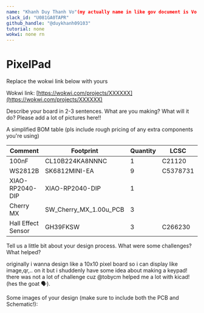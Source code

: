```yaml
---
name: "Khanh Duy Thanh Vo"(my actually name in like gov document is Vo Thanh Khanh Duy because of last name fist name)"
slack_id: "U081GA0TAPR"
github_handle: "@duykhanh09103"
tutorial: none
wokwi: none rn
---
```


# PixelPad

Replace the wokwi link below with yours

Wokwi link: [https://wokwi.com/projects/XXXXXX](https://wokwi.com/projects/XXXXXX)

<!-- Uncomment the line below if you need a soldering iron -->
<!-- ⚠️ I would like to [reason for iron], so I would need a soldering iron. -->

Describe your board in 2-3 sentences. What are you making? What will it do? Please add a lot of pictures here!!

A simplified BOM table
(pls include rough pricing of any extra components you're using)

<!-- Example: -->

| Comment           | Footprint                                      | Quantity | LCSC     | Cost   |
|-------------------|------------------------------------------------|----------|----------|--------|
| 100nF             | CL10B224KA8NNNC                                | 1        | C21120   | 0.0682$|
| WS2812B           | SK6812MINI-EA                                  | 9        | C5378731 |        |
| XIAO-RP2040-DIP   | XIAO-RP2040-DIP                                | 1        |          |        |
| Cherry MX         | SW_Cherry_MX_1.00u_PCB                         | 3        |          | 1.3$ for 3 |
| Hall Effect Sensor| GH39FKSW                                       | 3        | C266230  | $0.1439|



Tell us a little bit about your design process. What were some challenges? What helped?

originally i wanna design like  a 10x10 pixel board so i can display like image,qr,.. on it but i shuddenly have some idea about making  a keypad!
there was not a lot of challenge cuz @tobycm helped me a lot with kicad!(hes the goat 🗣). 

Some images of your design (make sure to include both the PCB and Schematic!):
